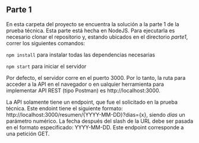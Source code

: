 ## Parte 1

En esta carpeta del proyecto se encuentra la solución a la parte 1 de la prueba técnica. Esta parte está hecha en NodeJS. Para ejecutarla es necesario clonar el repositorio y, estando ubicados en el directorio *parte1*, correr los siguientes comandos:

``` npm install ``` para instalar todas las dependencias necesarias

``` npm start ``` para iniciar el servidor

Por defecto, el servidor corre en el puerto 3000. Por lo tanto, la ruta para acceder a la API en el navegador o en ualquier herramienta para implementar API REST (tipo Postman) es http://localhost:3000.

La API solamente tiene un endpoint, que fue el solicitado en la prueba técnica. Este endoint tiene el siguiente formato: http://localhost:3000/resumen/{YYYY-MM-DD}?dias={x}, siendo *dias* un parámetro numérico. La fecha después del slash de la URL debe ser pasada en el formato especificado: YYYY-MM-DD. Este endpoint corresponde a una petición GET. 